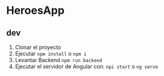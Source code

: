 # HeroesApp


## dev 

1. Clonar el proyecto
2. Ejecutar ```npm install``` o ```npm i```
3. Levantar Backend ```npm run backend```
4. Ejecutar el servidor de Angular con: ```npi start``` o ```ng serve```
